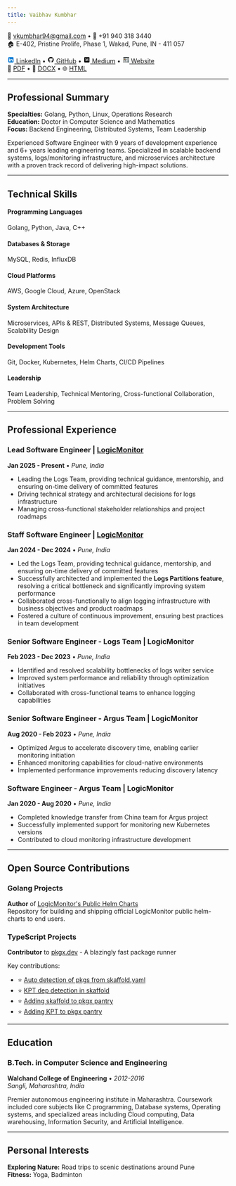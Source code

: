 ```yaml
---
title: Vaibhav Kumbhar
---
```


<div class="header">
<div class="contact-info">

📧 vkumbhar94@gmail.com • 📱 +91 940 318 3440<br>
🏠 E-402, Pristine Prolife, Phase 1, Wakad, Pune, IN - 411 057<br>

<div class="social-links">
<a href="https://www.linkedin.com/in/beingvaibhav/"><img src="./icons8-linkedin.svg" alt="LinkedIn" width="16" height="16"> LinkedIn</a> • 
<a href="https://github.com/vkumbhar94"><img src="./icons8-github.svg" alt="GitHub" width="16" height="16"> GitHub</a> • 
<a href="https://medium.com/@vkumbhar94"><img src="./icons8-medium.svg" alt="Medium" width="16" height="16"> Medium</a> • 
<a href="https://vkumbhar94.github.io/personal-website/"><img src="./icons8-personal-website.svg" alt="Website" width="16" height="16"> Website</a>
</div>
<div class="download-links">
📄 <a href="https://vkumbhar94.github.io/resume/index.pdf">PDF</a> • 📝 <a href="https://vkumbhar94.github.io/resume/index.docx">DOCX</a> • 🌐 <a href="https://vkumbhar94.github.io/resume">HTML</a>
</div>
</div>
</div>

---

## Professional Summary

**Specialties:** Golang, Python, Linux, Operations Research  
**Education:** Doctor in Computer Science and Mathematics  
**Focus:** Backend Engineering, Distributed Systems, Team Leadership

Experienced Software Engineer with 9 years of development experience and 6+ years leading engineering teams. Specialized in scalable backend systems, logs/monitoring infrastructure, and microservices architecture with a proven track record of delivering high-impact solutions.

---

## Technical Skills

<div class="skills-grid">
<div class="skill-category">
<h4>Programming Languages</h4>
Golang, Python, Java, C++
</div>

<div class="skill-category">
<h4>Databases & Storage</h4>
MySQL, Redis, InfluxDB
</div>

<div class="skill-category">
<h4>Cloud Platforms</h4>
AWS, Google Cloud, Azure, OpenStack
</div>

<div class="skill-category">
<h4>System Architecture</h4>
Microservices, APIs & REST, Distributed Systems, Message Queues, Scalability Design
</div>

<div class="skill-category">
<h4>Development Tools</h4>
Git, Docker, Kubernetes, Helm Charts, CI/CD Pipelines
</div>

<div class="skill-category">
<h4>Leadership</h4>
Team Leadership, Technical Mentoring, Cross-functional Collaboration, Problem Solving
</div>
</div>

---

## Professional Experience

### Lead Software Engineer | [LogicMonitor](https://www.logicmonitor.com)

**Jan 2025 - Present** • _Pune, India_

- Leading the Logs Team, providing technical guidance, mentorship, and ensuring on-time delivery of committed features
- Driving technical strategy and architectural decisions for logs infrastructure
- Managing cross-functional stakeholder relationships and project roadmaps

### Staff Software Engineer | [LogicMonitor](https://www.logicmonitor.com)

**Jan 2024 - Dec 2024** • _Pune, India_

- Led the Logs Team, providing technical guidance, mentorship, and ensuring on-time delivery of committed features
- Successfully architected and implemented the **Logs Partitions feature**, resolving a critical bottleneck and significantly improving system performance
- Collaborated cross-functionally to align logging infrastructure with business objectives and product roadmaps
- Fostered a culture of continuous improvement, ensuring best practices in team development

### Senior Software Engineer - Logs Team | LogicMonitor

**Feb 2023 - Dec 2023** • _Pune, India_

- Identified and resolved scalability bottlenecks of logs writer service
- Improved system performance and reliability through optimization initiatives
- Collaborated with cross-functional teams to enhance logging capabilities

### Senior Software Engineer - Argus Team | LogicMonitor

**Aug 2020 - Feb 2023** • _Pune, India_

- Optimized Argus to accelerate discovery time, enabling earlier monitoring initiation
- Enhanced monitoring capabilities for cloud-native environments
- Implemented performance improvements reducing discovery latency

### Software Engineer - Argus Team | LogicMonitor

**Jan 2020 - Aug 2020** • _Pune, India_

- Completed knowledge transfer from China team for Argus project
- Successfully implemented support for monitoring new Kubernetes versions
- Contributed to cloud monitoring infrastructure development

---

## Open Source Contributions

### Golang Projects

**Author** of [LogicMonitor's Public Helm Charts](https://github.com/logicmonitor/helm-charts)  
Repository for building and shipping official LogicMonitor public helm-charts to end users.

### TypeScript Projects

**Contributor** to [pkgx.dev](https://pkgx.dev/) - A blazingly fast package runner

Key contributions:

- ⭐ [Auto detection of pkgs from skaffold.yaml](https://github.com/pkgxdev/pkgx/pull/810)
- ⭐ [KPT dep detection in skaffold](https://github.com/pkgxdev/pkgx/pull/825)
- ⭐ [Adding skaffold to pkgx pantry](https://github.com/pkgxdev/pantry/pull/3660)
- ⭐ [Adding KPT to pkgx pantry](https://github.com/pkgxdev/pantry/pull/3667)

---

## Education

### B.Tech. in Computer Science and Engineering

**Walchand College of Engineering** • _2012-2016_  
_Sangli, Maharashtra, India_

Premier autonomous engineering institute in Maharashtra. Coursework included core subjects like C programming, Database systems, Operating systems, and specialized areas including Cloud computing, Data warehousing, Information Security, and Artificial Intelligence.

---

## Personal Interests

**Exploring Nature:** Road trips to scenic destinations around Pune  
**Fitness:** Yoga, Badminton
